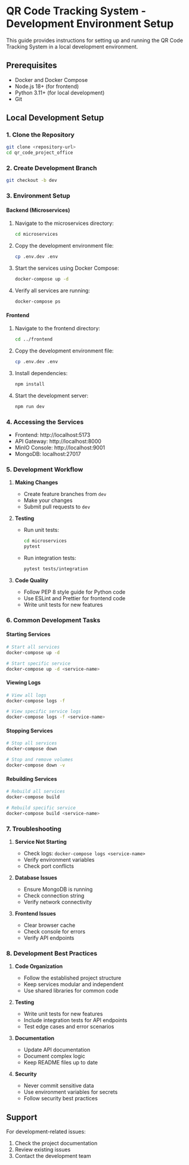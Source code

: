 # QR Code Tracking System - Development Environment Setup

This guide provides instructions for setting up and running the QR Code Tracking System in a local development environment.

## Prerequisites

- Docker and Docker Compose
- Node.js 18+ (for frontend)
- Python 3.11+ (for local development)
- Git

## Local Development Setup

### 1. Clone the Repository

```bash
git clone <repository-url>
cd qr_code_project_office
```

### 2. Create Development Branch

```bash
git checkout -b dev
```

### 3. Environment Setup

#### Backend (Microservices)

1. Navigate to the microservices directory:
   ```bash
   cd microservices
   ```

2. Copy the development environment file:
   ```bash
   cp .env.dev .env
   ```

3. Start the services using Docker Compose:
   ```bash
   docker-compose up -d
   ```

4. Verify all services are running:
   ```bash
   docker-compose ps
   ```

#### Frontend

1. Navigate to the frontend directory:
   ```bash
   cd ../frontend
   ```

2. Copy the development environment file:
   ```bash
   cp .env.dev .env
   ```

3. Install dependencies:
   ```bash
   npm install
   ```

4. Start the development server:
   ```bash
   npm run dev
   ```

### 4. Accessing the Services

- Frontend: http://localhost:5173
- API Gateway: http://localhost:8000
- MinIO Console: http://localhost:9001
- MongoDB: localhost:27017

### 5. Development Workflow

1. **Making Changes**
   - Create feature branches from `dev`
   - Make your changes
   - Submit pull requests to `dev`

2. **Testing**
   - Run unit tests:
     ```bash
     cd microservices
     pytest
     ```
   - Run integration tests:
     ```bash
     pytest tests/integration
     ```

3. **Code Quality**
   - Follow PEP 8 style guide for Python code
   - Use ESLint and Prettier for frontend code
   - Write unit tests for new features

### 6. Common Development Tasks

#### Starting Services
```bash
# Start all services
docker-compose up -d

# Start specific service
docker-compose up -d <service-name>
```

#### Viewing Logs
```bash
# View all logs
docker-compose logs -f

# View specific service logs
docker-compose logs -f <service-name>
```

#### Stopping Services
```bash
# Stop all services
docker-compose down

# Stop and remove volumes
docker-compose down -v
```

#### Rebuilding Services
```bash
# Rebuild all services
docker-compose build

# Rebuild specific service
docker-compose build <service-name>
```

### 7. Troubleshooting

1. **Service Not Starting**
   - Check logs: `docker-compose logs <service-name>`
   - Verify environment variables
   - Check port conflicts

2. **Database Issues**
   - Ensure MongoDB is running
   - Check connection string
   - Verify network connectivity

3. **Frontend Issues**
   - Clear browser cache
   - Check console for errors
   - Verify API endpoints

### 8. Development Best Practices

1. **Code Organization**
   - Follow the established project structure
   - Keep services modular and independent
   - Use shared libraries for common code

2. **Testing**
   - Write unit tests for new features
   - Include integration tests for API endpoints
   - Test edge cases and error scenarios

3. **Documentation**
   - Update API documentation
   - Document complex logic
   - Keep README files up to date

4. **Security**
   - Never commit sensitive data
   - Use environment variables for secrets
   - Follow security best practices

## Support

For development-related issues:
1. Check the project documentation
2. Review existing issues
3. Contact the development team 
